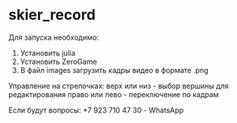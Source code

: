 # skier_record
Для запуска необходимо:
1) Установить julia
2) Установить ZeroGame
3) В файл images загрузить кадры видео в формате .png

Управление на стрелочках: 
верх или низ - выбор вершины для редактирования
право или лево - переключение по кадрам

Если будут вопросы: +7 923 710 47 30 - WhatsApp

